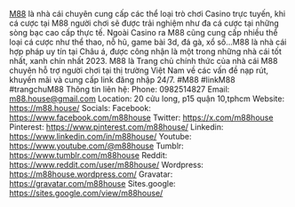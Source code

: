 <a href="https://m88.house/">M88</a> là nhà cái chuyên cung cấp các thể loại trò chơi Casino trực tuyến, khi cá cược tại M88 người chơi sẽ được trải nghiệm như đa cá cược tại những sòng bạc cao cấp thực tế.  Ngoài Casino ra M88 cũng cung cấp nhiều thể loại cá cược như thể thao, nỗ hũ, game bài 3d, đá gà, xổ số...M88 là nhà cái hợp pháp uy tín tại Châu á, được công nhận là một trong những nhà cái tốt nhất, xanh chín nhất 2023. M88 là Trang chủ chính thức của nhà cái M88 chuyên hỗ trợ người chơi tại thị trường Việt Nam về các vấn đề nạp rút, khuyến mãi và cung cấp link đăng nhập 24/7.
#M88 #linkM88 #trangchuM88
Thông tin liên hệ:
Phone: 0982514827
Email: m88.house@gmail.com
Location: 20 cửu long, p15 quận 10,tphcm
Website: <a href="https://m88.house/">https://m88.house/</a>
Socials:
Facebook: <a href="https://www.facebook.com/m88house">https://www.facebook.com/m88house</a>
Twitter: <a href="https://x.com/m88house">https://x.com/m88house</a>
Pinterest: <a href="https://www.pinterest.com/m88house/">https://www.pinterest.com/m88house/</a>
Linkedin: <a href="https://www.linkedin.com/in/m88house/">https://www.linkedin.com/in/m88house/</a>
Youtube: <a href="https://www.youtube.com/@m88house">https://www.youtube.com/@m88house</a>
Tumblr: <a href="https://www.tumblr.com/m88house">https://www.tumblr.com/m88house</a>
Reddit: <a href="https://www.reddit.com/user/m88house/">https://www.reddit.com/user/m88house/</a>
Wordpress: <a href="https://m88house.wordpress.com/">https://m88house.wordpress.com/</a>
Gravatar: <a href="https://gravatar.com/m88house">https://gravatar.com/m88house</a>
Sites.google: <a href="https://sites.google.com/view/m88house/">https://sites.google.com/view/m88house/</a>